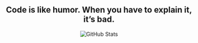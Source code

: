 <div align="center">

## Code is like humor. When you have to explain it, it’s bad.

![GitHub Stats](https://github-readme-stats.vercel.app/api?username=kostasCode&show_icons=true&theme=default)

</div>
